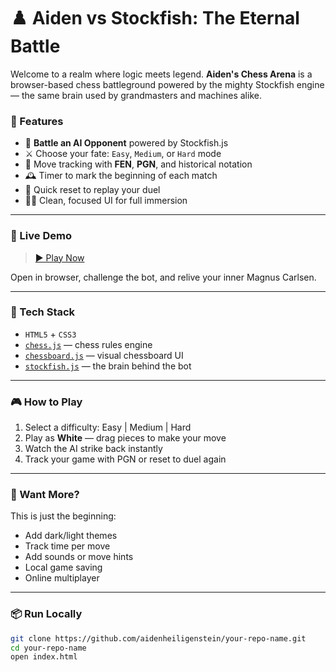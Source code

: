 # ♟️ Aiden vs Stockfish: The Eternal Battle

Welcome to a realm where logic meets legend. **Aiden's Chess Arena** is a browser-based chess battleground powered by the mighty Stockfish engine — the same brain used by grandmasters and machines alike.

### 🌟 Features

- 🧠 **Battle an AI Opponent** powered by Stockfish.js  
- ⚔️ Choose your fate: `Easy`, `Medium`, or `Hard` mode  
- 📜 Move tracking with **FEN**, **PGN**, and historical notation  
- 🕰️ Timer to mark the beginning of each match  
- 🧹 Quick reset to replay your duel  
- 🧙‍♂️ Clean, focused UI for full immersion

---

### 🚀 Live Demo

> [▶️ Play Now](https://aidenheiligenstein.github.io/your-repo-name/)

Open in browser, challenge the bot, and relive your inner Magnus Carlsen.

---

### 🧩 Tech Stack

- `HTML5` + `CSS3`
- [`chess.js`](https://github.com/jhlywa/chess.js) — chess rules engine  
- [`chessboard.js`](https://github.com/oakmac/chessboardjs/) — visual chessboard UI  
- [`stockfish.js`](https://stockfishchess.org/download/) — the brain behind the bot

---

### 🎮 How to Play

1. Select a difficulty: Easy | Medium | Hard
2. Play as **White** — drag pieces to make your move
3. Watch the AI strike back instantly
4. Track your game with PGN or reset to duel again

---

### 🧠 Want More?

This is just the beginning:
- Add dark/light themes
- Track time per move
- Add sounds or move hints
- Local game saving
- Online multiplayer

---

### 📦 Run Locally

```bash
git clone https://github.com/aidenheiligenstein/your-repo-name.git
cd your-repo-name
open index.html
